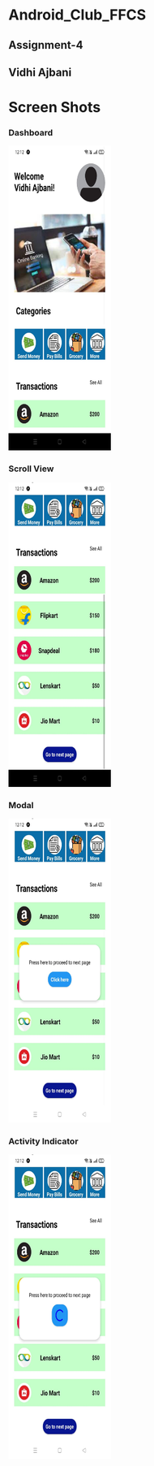 # Android_Club_FFCS
## **Assignment-4**
## **Vidhi Ajbani**

# **Screen Shots**

### **Dashboard**

  <img src= "https://raw.githubusercontent.com/VidhiAjbani/Banking_UI/master/assets/Dashboard.jpeg" width="40%" height="600">
  
### **Scroll View**

  <img src= "https://raw.githubusercontent.com/VidhiAjbani/Banking_UI/master/assets/ScrollView.jpeg" width="40%" height="600">
  
### **Modal**

  <img src= "https://raw.githubusercontent.com/VidhiAjbani/Banking_UI/master/assets/Modal.jpeg" width="40%" height="600">
  
### **Activity Indicator**
  
  <img src= "https://raw.githubusercontent.com/VidhiAjbani/Banking_UI/master/assets/ActivityIndicator.jpeg"  width="40%" height="600">
